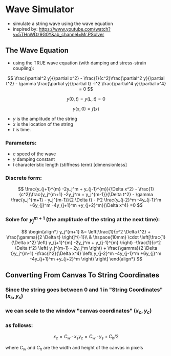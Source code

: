 # Wave Simulator
- simulate a string wave using the wave equation
- inspired by: https://www.youtube.com/watch?v=5THnWDz9G0Y&ab_channel=Mr.PSolver

## The Wave Equation
- using the TRUE wave equation (with damping and stress-strain coupling):

$$ \frac{\partial^2 y}{\partial x^2} - \frac{1}{c^2}\frac{\partial^2 y}{\partial t^2} - \gamma \frac{\partial y}{\partial t} -l^2 \frac{\partial^4 y}{\partial x^4} = 0 $$

$$ y(0, t) = y(L, t) = 0 $$

$$ y(x, 0) = f(x) $$

- $y$ is the amplitude of the string
- $x$ is the location of the string
- $t$ is time.

### Parameters:
- $c$ speed of the wave 
- $\gamma$ damping constant 
- $l$ characteristic length (stiffness term) [dimensionless]

### Discrete form:
$$ \frac{y_{j+1}^{m} -2y_j^m + y_{j-1}^{m}}{\Delta x^2} - \frac{1}{c^2}\frac{y_j^{m+1} -2y_j^m + y_j^{m-1}}{\Delta t^2} - \gamma \frac{y_j^{m+1} - y_j^{m-1}}{2 \Delta t} - l^2 \frac{y_{j-2}^m -4y_{j-1}^m +6y_{j}^m -4y_{j+1}^m +y_{j+2}^m}{\Delta x^4} =0 $$

### Solve for $y_j^{m+1}$ (the amplitude of the string at the next time):
$$ \begin{align*}
y_j^{m+1} &= \left[\frac{1}{c^2 \Delta t^2} + \frac{\gamma}{2 \Delta t} \right]^{-1}\\
& \hspace{10mm} \cdot \left[\frac{1}{\Delta x^2} \left( y_{j+1}^{m} -2y_j^m + y_{j-1}^{m} \right) -\frac{1}{c^2 \Delta t^2} \left( y_j^{m-1} - 2y_j^m \right) + \frac{\gamma}{2 \Delta t}y_j^{m-1} -\frac{l^2}{\Delta x^4} \left( y_{j-2}^m -4y_{j-1}^m +6y_{j}^m -4y_{j+1}^m +y_{j+2}^m \right) \right]
\end{align*} $$


## Converting From Canvas To String Coordinates
### Since the string goes between 0 and 1 in "String Coordinates" $(x_s, y_s)$
### we can scale to the window "canvas coordinates" $(x_c, y_c)$
### as follows:

$$ x_c = C_w \cdot x_s
y_c = C_w \cdot y_s + C_h / 2 $$

where $C_w$ and $C_h$ are the width and height of the canvas in pixels
